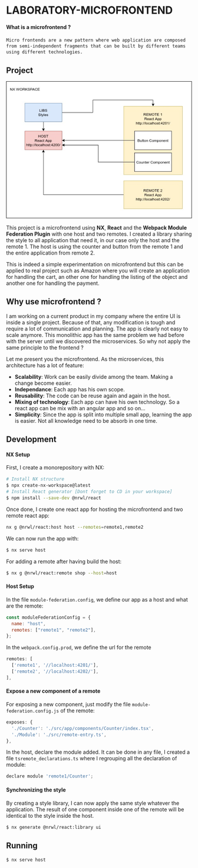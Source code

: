 # LABORATORY-MICROFRONTEND

#### What is a microfrontend ?

```
Micro frontends are a new pattern where web application are composed from semi-independent fragments that can be built by different teams using different technologies.
```

## Project

![Documentation/graph.jpg](Documentation/graph.jpg)

This project is a microfrontend using **NX**, **React** and the **Webpack Module Federation Plugin** with one host and two remotes. I created a library sharing the style to all application that need it, in our case only the host and the remote 1. The host is using the counter and button from the remote 1 and the entire application from remote 2.

This is indeed a simple experimentation on microfrontend but this can be applied to real project such as Amazon where you will create an application for handling the cart, an other one for handling the listing of the object and another one for handling the payment.

## Why use microfrontend ?

I am working on a current product in my company where the entire UI is inside a single project. Because of that, any modification is tough and require a lot of communication and planning. The app is clearly not easy to scale anymore. This monolithic app has the same problem we had before with the server until we discovered the microservices. So why not apply the same principle to the frontend ?

Let me present you the microfrontend. As the microservices, this architecture has a lot of feature:

- **Scalability**: Work can be easily divide among the team. Making a change become easier.
- **Independance**: Each app has his own scope.
- **Reusability**: The code can be reuse again and again in the host.
- **Mixing of technology**: Each app can have his own technology. So a react app can be mix with an angular app and so on...
- **Simplicity**: Since the app is split into multiple small app, learning the app is easier. Not all knowledge need to be absorb in one time.

## Development

#### NX Setup

First, I create a monorepository with NX:

```bash
# Install NX structure
$ npx create-nx-workspace@latest
# Install React generator [Dont forget to CD in your workspace]
$ npm install --save-dev @nrwl/react
```

Once done, I create one react app for hosting the microfrontend and two remote react app:

```bash
nx g @nrwl/react:host host --remotes=remote1,remote2
```

We can now run the app with:

```bash
$ nx serve host
```

For adding a remote after having build the host:

```bash
$ nx g @nrwl/react:remote shop --host=host
```

#### Host Setup

In the file `module-federation.config`, we define our app as a host and what are the remote:

```js
const moduleFederationConfig = {
  name: "host",
  remotes: ["remote1", "remote2"],
};
```

In the `webpack.config.prod`, we define the url for the remote

```js
remotes: [
  ['remote1', '//localhost:4201/'],
  ['remote2', '//localhost:4202/'],
],
```

#### Expose a new component of a remote

For exposing a new component, just modify the file `module-federation.config.js` of the remote:

```js
exposes: {
  './Counter': './src/app/components/Counter/index.tsx',
  './Module': './src/remote-entry.ts',
},
```

In the host, declare the module added. It can be done in any file, I created a file `tsremote_declarations.ts` where I regrouping all the declaration of module:

```js
declare module 'remote1/Counter';
```

#### Synchronizing the style

By creating a style library, I can now apply the same style whatever the application. The result of one component inside one of the remote will be identical to the style inside the host.

```bash
$ nx generate @nrwl/react:library ui
```

## Running

```bash
$ nx serve host
```
